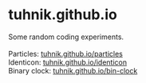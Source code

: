 # tuhnik.github.io

Some random coding experiments.<br>
<br>
Particles: [tuhnik.github.io/particles](https://tuhnik.github.io/particles/)<br>
Identicon: [tuhnik.github.io/identicon](https://tuhnik.github.io/identicon/)<br>
Binary clock: [tuhnik.github.io/bin-clock](https://tuhnik.github.io/bin-clock/)<br>

